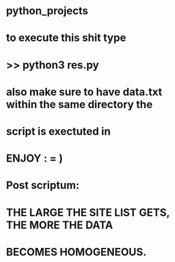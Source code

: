 # python_projects
# to execute this shit type

# >> python3 res.py

# also make sure to have data.txt within the same directory the 
# script is exectuted in

# ENJOY : = )

# Post scriptum:
# THE LARGE THE SITE LIST GETS, THE MORE THE DATA
# BECOMES HOMOGENEOUS.
